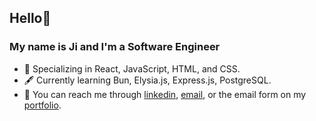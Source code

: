 ## Hello👋

### My name is Ji and I'm a Software Engineer

- 🌱 Specializing in React, JavaScript, HTML, and CSS.
- 🖋️ Currently learning Bun, Elysia.js, Express.js, PostgreSQL.
- 📨 You can reach me through [linkedin](https://www.linkedin.com/in/ji-park), [email](mailto:ji.park@jpnws.com), or the email form on my [portfolio](https://www.jpnws.com/).
